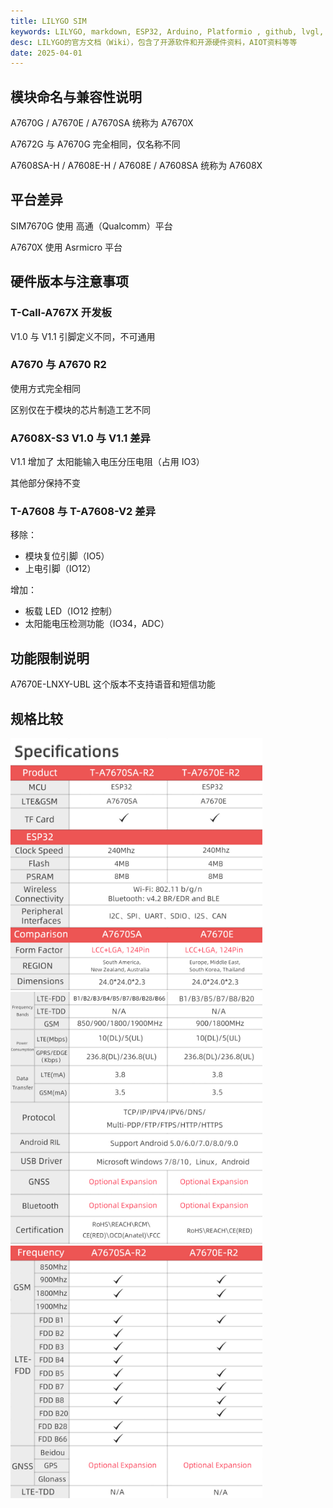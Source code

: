 ```yaml
---
title: LILYGO SIM
keywords: LILYGO, markdown, ESP32, Arduino, Platformio , github, lvgl, LoRa, GPS, AMOLED, E-Paper
desc: LILYGO的官方文档（Wiki），包含了开源软件和开源硬件资料，AIOT资料等等
date: 2025-04-01
---
```


## 模块命名与兼容性说明
A7670G / A7670E / A7670SA 统称为 A7670X

A7672G 与 A7670G 完全相同，仅名称不同

A7608SA-H / A7608E-H / A7608E / A7608SA 统称为 A7608X
## 平台差异
SIM7670G 使用 高通（Qualcomm）平台

A7670X 使用 Asrmicro 平台

## 硬件版本与注意事项
### T-Call-A767X 开发板

V1.0 与 V1.1 引脚定义不同，不可通用

### A7670 与 A7670 R2
使用方式完全相同

区别仅在于模块的芯片制造工艺不同

### A7608X-S3 V1.0 与 V1.1 差异
V1.1 增加了 太阳能输入电压分压电阻（占用 IO3）

其他部分保持不变

### T-A7608 与 T-A7608-V2 差异
移除：
* 模块复位引脚（IO5）
* 上电引脚（IO12）

增加：
* 板载 LED（IO12 控制）
* 太阳能电压检测功能（IO34，ADC）

## 功能限制说明

A7670E-LNXY-UBL 这个版本不支持语音和短信功能
## 规格比较

<img src="./assets/A7670_1.jpg" alt="summary" width=80%>

<img src="./assets/A7670_2.jpg" alt="summary" width=80%>

<img src="./assets/A7670_3.jpg" alt="summary" width=80%>